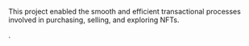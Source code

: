 This project enabled the smooth and efficient transactional processes involved in purchasing, selling, and exploring NFTs.          
 
   
.
